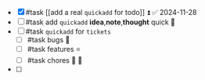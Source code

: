 
- [x] #task [[add a real `quickadd` for todo]] ⏫ ✅ 2024-11-28
- [ ] #task add `quickadd` **idea**,**note**,**thought** quick 🔼
- [ ] #task `quickadd` for `tickets`
	- [ ] #task bugs 🐛
	- [ ] #task features ⭐
	- [ ] #task chores 🧹 🔽
- [ ] 
